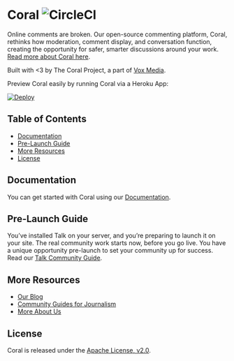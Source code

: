 # Coral ![CircleCI](https://img.shields.io/circleci/project/github/coralproject/talk/next.svg)

Online comments are broken. Our open-source commenting platform, Coral, rethinks
how moderation, comment display, and conversation function, creating the
opportunity for safer, smarter discussions around your work.
[Read more about Coral here](https://coralproject.net/talk).

Built with <3 by The Coral Project, a part of [Vox Media](https://product.voxmedia.com/).

Preview Coral easily by running Coral via a Heroku App:

[![Deploy](https://www.herokucdn.com/deploy/button.svg)](https://heroku.com/deploy?template=https://github.com/coralproject/talk)

<!-- START doctoc generated TOC please keep comment here to allow auto update -->
<!-- DON'T EDIT THIS SECTION, INSTEAD RE-RUN doctoc TO UPDATE -->
## Table of Contents

- [Documentation](#documentation)
- [Pre-Launch Guide](#pre-launch-guide)
- [More Resources](#more-resources)
- [License](#license)

<!-- END doctoc generated TOC please keep comment here to allow auto update -->

## Documentation

You can get started with Coral using our [Documentation](https://docs.coralproject.net/talk/).

## Pre-Launch Guide

You’ve installed Talk on your server, and you’re preparing to launch it on your site. The real community work starts now, before you go live. You have a unique opportunity pre-launch to set your community up for success. Read our [Talk Community Guide](https://coralproject.net/blog/youve-installed-talk-now-what/).

## More Resources

- [Our Blog](https://coralproject.net/blog)
- [Community Guides for Journalism](https://guides.coralproject.net/)
- [More About Us](https://coralproject.net/)

## License

Coral is released under the [Apache License, v2.0](/LICENSE).
